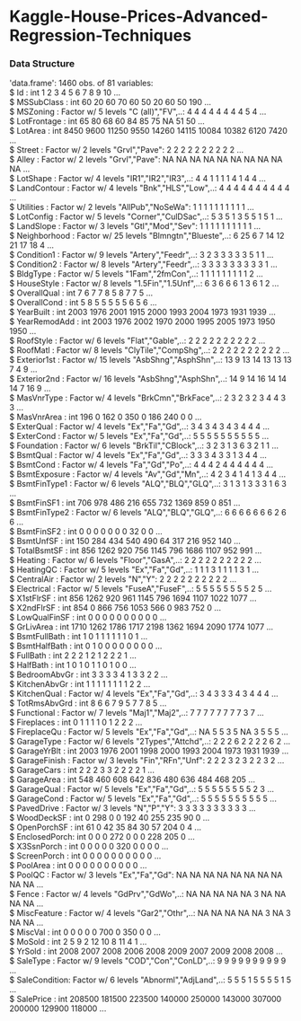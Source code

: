 # Kaggle-House-Prices-Advanced-Regression-Techniques


### Data Structure
'data.frame':	1460 obs. of  81 variables:  
 $ Id           : int  1 2 3 4 5 6 7 8 9 10 ...  
 $ MSSubClass   : int  60 20 60 70 60 50 20 60 50 190 ...  
 $ MSZoning     : Factor w/ 5 levels "C (all)","FV",..: 4 4 4 4 4 4 4 4 5 4 ...  
 $ LotFrontage  : int  65 80 68 60 84 85 75 NA 51 50 ...  
 $ LotArea      : int  8450 9600 11250 9550 14260 14115 10084 10382 6120 7420 ...  
 $ Street       : Factor w/ 2 levels "Grvl","Pave": 2 2 2 2 2 2 2 2 2 2 ...  
 $ Alley        : Factor w/ 2 levels "Grvl","Pave": NA NA NA NA NA NA NA NA NA NA ...  
 $ LotShape     : Factor w/ 4 levels "IR1","IR2","IR3",..: 4 4 1 1 1 1 4 1 4 4 ...  
 $ LandContour  : Factor w/ 4 levels "Bnk","HLS","Low",..: 4 4 4 4 4 4 4 4 4 4 ...  
 $ Utilities    : Factor w/ 2 levels "AllPub","NoSeWa": 1 1 1 1 1 1 1 1 1 1 ...  
 $ LotConfig    : Factor w/ 5 levels "Corner","CulDSac",..: 5 3 5 1 3 5 5 1 5 1 ...  
 $ LandSlope    : Factor w/ 3 levels "Gtl","Mod","Sev": 1 1 1 1 1 1 1 1 1 1 ...  
 $ Neighborhood : Factor w/ 25 levels "Blmngtn","Blueste",..: 6 25 6 7 14 12 21 17 18 4 ...  
 $ Condition1   : Factor w/ 9 levels "Artery","Feedr",..: 3 2 3 3 3 3 3 5 1 1 ...  
 $ Condition2   : Factor w/ 8 levels "Artery","Feedr",..: 3 3 3 3 3 3 3 3 3 1 ...  
 $ BldgType     : Factor w/ 5 levels "1Fam","2fmCon",..: 1 1 1 1 1 1 1 1 1 2 ...  
 $ HouseStyle   : Factor w/ 8 levels "1.5Fin","1.5Unf",..: 6 3 6 6 6 1 3 6 1 2 ...  
 $ OverallQual  : int  7 6 7 7 8 5 8 7 7 5 ...  
 $ OverallCond  : int  5 8 5 5 5 5 5 6 5 6 ...  
 $ YearBuilt    : int  2003 1976 2001 1915 2000 1993 2004 1973 1931 1939 ...  
 $ YearRemodAdd : int  2003 1976 2002 1970 2000 1995 2005 1973 1950 1950 ...  
 $ RoofStyle    : Factor w/ 6 levels "Flat","Gable",..: 2 2 2 2 2 2 2 2 2 2 ...  
 $ RoofMatl     : Factor w/ 8 levels "ClyTile","CompShg",..: 2 2 2 2 2 2 2 2 2 2 ...  
 $ Exterior1st  : Factor w/ 15 levels "AsbShng","AsphShn",..: 13 9 13 14 13 13 13 7 4 9 ...  
 $ Exterior2nd  : Factor w/ 16 levels "AsbShng","AsphShn",..: 14 9 14 16 14 14 14 7 16 9 ...  
 $ MasVnrType   : Factor w/ 4 levels "BrkCmn","BrkFace",..: 2 3 2 3 2 3 4 4 3 3 ...  
 $ MasVnrArea   : int  196 0 162 0 350 0 186 240 0 0 ...  
 $ ExterQual    : Factor w/ 4 levels "Ex","Fa","Gd",..: 3 4 3 4 3 4 3 4 4 4 ...  
 $ ExterCond    : Factor w/ 5 levels "Ex","Fa","Gd",..: 5 5 5 5 5 5 5 5 5 5 ...  
 $ Foundation   : Factor w/ 6 levels "BrkTil","CBlock",..: 3 2 3 1 3 6 3 2 1 1 ...  
 $ BsmtQual     : Factor w/ 4 levels "Ex","Fa","Gd",..: 3 3 3 4 3 3 1 3 4 4 ...  
 $ BsmtCond     : Factor w/ 4 levels "Fa","Gd","Po",..: 4 4 4 2 4 4 4 4 4 4 ...  
 $ BsmtExposure : Factor w/ 4 levels "Av","Gd","Mn",..: 4 2 3 4 1 4 1 3 4 4 ...  
 $ BsmtFinType1 : Factor w/ 6 levels "ALQ","BLQ","GLQ",..: 3 1 3 1 3 3 3 1 6 3 ...  
 $ BsmtFinSF1   : int  706 978 486 216 655 732 1369 859 0 851 ...  
 $ BsmtFinType2 : Factor w/ 6 levels "ALQ","BLQ","GLQ",..: 6 6 6 6 6 6 6 2 6 6 ...  
 $ BsmtFinSF2   : int  0 0 0 0 0 0 0 32 0 0 ...  
 $ BsmtUnfSF    : int  150 284 434 540 490 64 317 216 952 140 ...  
 $ TotalBsmtSF  : int  856 1262 920 756 1145 796 1686 1107 952 991 ...  
 $ Heating      : Factor w/ 6 levels "Floor","GasA",..: 2 2 2 2 2 2 2 2 2 2 ...  
 $ HeatingQC    : Factor w/ 5 levels "Ex","Fa","Gd",..: 1 1 1 3 1 1 1 1 3 1 ...  
 $ CentralAir   : Factor w/ 2 levels "N","Y": 2 2 2 2 2 2 2 2 2 2 ...  
 $ Electrical   : Factor w/ 5 levels "FuseA","FuseF",..: 5 5 5 5 5 5 5 5 2 5 ...  
 $ X1stFlrSF    : int  856 1262 920 961 1145 796 1694 1107 1022 1077 ...  
 $ X2ndFlrSF    : int  854 0 866 756 1053 566 0 983 752 0 ...  
 $ LowQualFinSF : int  0 0 0 0 0 0 0 0 0 0 ...  
 $ GrLivArea    : int  1710 1262 1786 1717 2198 1362 1694 2090 1774 1077 ...  
 $ BsmtFullBath : int  1 0 1 1 1 1 1 1 0 1 ...  
 $ BsmtHalfBath : int  0 1 0 0 0 0 0 0 0 0 ...  
 $ FullBath     : int  2 2 2 1 2 1 2 2 2 1 ...  
 $ HalfBath     : int  1 0 1 0 1 1 0 1 0 0 ...  
 $ BedroomAbvGr : int  3 3 3 3 4 1 3 3 2 2 ...  
 $ KitchenAbvGr : int  1 1 1 1 1 1 1 1 2 2 ...  
 $ KitchenQual  : Factor w/ 4 levels "Ex","Fa","Gd",..: 3 4 3 3 3 4 3 4 4 4 ...  
 $ TotRmsAbvGrd : int  8 6 6 7 9 5 7 7 8 5 ...  
 $ Functional   : Factor w/ 7 levels "Maj1","Maj2",..: 7 7 7 7 7 7 7 7 3 7 ...  
 $ Fireplaces   : int  0 1 1 1 1 0 1 2 2 2 ...  
 $ FireplaceQu  : Factor w/ 5 levels "Ex","Fa","Gd",..: NA 5 5 3 5 NA 3 5 5 5 ...  
 $ GarageType   : Factor w/ 6 levels "2Types","Attchd",..: 2 2 2 6 2 2 2 2 6 2 ...  
 $ GarageYrBlt  : int  2003 1976 2001 1998 2000 1993 2004 1973 1931 1939 ...  
 $ GarageFinish : Factor w/ 3 levels "Fin","RFn","Unf": 2 2 2 3 2 3 2 2 3 2 ...  
 $ GarageCars   : int  2 2 2 3 3 2 2 2 2 1 ...  
 $ GarageArea   : int  548 460 608 642 836 480 636 484 468 205 ...  
 $ GarageQual   : Factor w/ 5 levels "Ex","Fa","Gd",..: 5 5 5 5 5 5 5 5 2 3 ...  
 $ GarageCond   : Factor w/ 5 levels "Ex","Fa","Gd",..: 5 5 5 5 5 5 5 5 5 5 ...  
 $ PavedDrive   : Factor w/ 3 levels "N","P","Y": 3 3 3 3 3 3 3 3 3 3 ...  
 $ WoodDeckSF   : int  0 298 0 0 192 40 255 235 90 0 ...  
 $ OpenPorchSF  : int  61 0 42 35 84 30 57 204 0 4 ...  
 $ EnclosedPorch: int  0 0 0 272 0 0 0 228 205 0 ...  
 $ X3SsnPorch   : int  0 0 0 0 0 320 0 0 0 0 ...  
 $ ScreenPorch  : int  0 0 0 0 0 0 0 0 0 0 ...  
 $ PoolArea     : int  0 0 0 0 0 0 0 0 0 0 ...  
 $ PoolQC       : Factor w/ 3 levels "Ex","Fa","Gd": NA NA NA NA NA NA NA NA NA NA ...  
 $ Fence        : Factor w/ 4 levels "GdPrv","GdWo",..: NA NA NA NA NA 3 NA NA NA NA ...  
 $ MiscFeature  : Factor w/ 4 levels "Gar2","Othr",..: NA NA NA NA NA 3 NA 3 NA NA ...  
 $ MiscVal      : int  0 0 0 0 0 700 0 350 0 0 ...  
 $ MoSold       : int  2 5 9 2 12 10 8 11 4 1 ...  
 $ YrSold       : int  2008 2007 2008 2006 2008 2009 2007 2009 2008 2008 ...  
 $ SaleType     : Factor w/ 9 levels "COD","Con","ConLD",..: 9 9 9 9 9 9 9 9 9 9 ...  
 $ SaleCondition: Factor w/ 6 levels "Abnorml","AdjLand",..: 5 5 5 1 5 5 5 5 1 5 ...  
 $ SalePrice    : int  208500 181500 223500 140000 250000 143000 307000 200000 129900 118000 ...  
